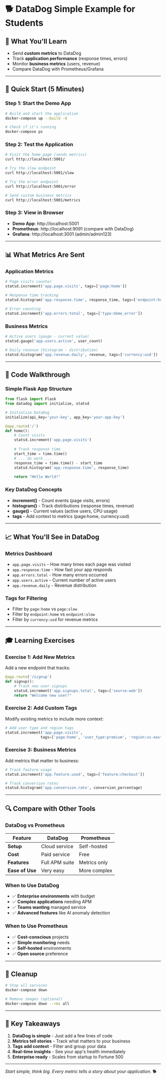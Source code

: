 # 🐕 DataDog Simple Example for Students

## 🎯 **What You'll Learn**
- Send **custom metrics** to DataDog
- Track **application performance** (response times, errors)
- Monitor **business metrics** (users, revenue)
- Compare DataDog with Prometheus/Grafana

---

## 🚀 **Quick Start (5 Minutes)**

### **Step 1: Start the Demo App**
```bash
# Build and start the application
docker-compose up --build -d

# Check if it's running
docker-compose ps
```

### **Step 2: Test the Application**
```bash
# Visit the home page (sends metrics)
curl http://localhost:5001/

# Try the slow endpoint
curl http://localhost:5001/slow

# Try the error endpoint  
curl http://localhost:5001/error

# Send custom business metrics
curl http://localhost:5001/metrics
```

### **Step 3: View in Browser**
- **Demo App**: http://localhost:5001
- **Prometheus**: http://localhost:9091 (compare with DataDog)
- **Grafana**: http://localhost:3001 (admin/admin123)

---

## 📊 **What Metrics Are Sent**

### **Application Metrics**
```python
# Page visits counter
statsd.increment('app.page.visits', tags=['page:home'])

# Response time tracking
statsd.histogram('app.response.time', response_time, tags=['endpoint:home'])

# Error counting
statsd.increment('app.errors.total', tags=['type:demo_error'])
```

### **Business Metrics**
```python
# Active users (gauge - current value)
statsd.gauge('app.users.active', user_count)

# Daily revenue (histogram - distribution)
statsd.histogram('app.revenue.daily', revenue, tags=['currency:usd'])
```

---

## 🔧 **Code Walkthrough**

### **Simple Flask App Structure**
```python
from flask import Flask
from datadog import initialize, statsd

# Initialize DataDog
initialize(api_key='your-key', app_key='your-app-key')

@app.route('/')
def home():
    # Count visits
    statsd.increment('app.page.visits')
    
    # Track response time
    start_time = time.time()
    # ... do work ...
    response_time = time.time() - start_time
    statsd.histogram('app.response.time', response_time)
    
    return "Hello World!"
```

### **Key DataDog Concepts**
- **increment()** - Count events (page visits, errors)
- **histogram()** - Track distributions (response times, revenue)
- **gauge()** - Current values (active users, CPU usage)
- **tags** - Add context to metrics (page:home, currency:usd)

---

## 📈 **What You'll See in DataDog**

### **Metrics Dashboard**
- `app.page.visits` - How many times each page was visited
- `app.response.time` - How fast your app responds
- `app.errors.total` - How many errors occurred
- `app.users.active` - Current number of active users
- `app.revenue.daily` - Revenue distribution

### **Tags for Filtering**
- Filter by `page:home` vs `page:slow`
- Filter by `endpoint:home` vs `endpoint:slow`
- Filter by `currency:usd` for revenue metrics

---

## 🎓 **Learning Exercises**

### **Exercise 1: Add New Metrics**
Add a new endpoint that tracks:
```python
@app.route('/signup')
def signup():
    # Track new user signups
    statsd.increment('app.signups.total', tags=['source:web'])
    return "Welcome new user!"
```

### **Exercise 2: Add Custom Tags**
Modify existing metrics to include more context:
```python
# Add user type and region tags
statsd.increment('app.page.visits', 
                tags=['page:home', 'user_type:premium', 'region:us-east'])
```

### **Exercise 3: Business Metrics**
Add metrics that matter to business:
```python
# Track feature usage
statsd.increment('app.feature.used', tags=['feature:checkout'])

# Track conversion rates
statsd.histogram('app.conversion.rate', conversion_percentage)
```

---

## 🔍 **Compare with Other Tools**

### **DataDog vs Prometheus**
| Feature | DataDog | Prometheus |
|---------|---------|------------|
| **Setup** | Cloud service | Self-hosted |
| **Cost** | Paid service | Free |
| **Features** | Full APM suite | Metrics only |
| **Ease of Use** | Very easy | More complex |

### **When to Use DataDog**
- ✅ **Enterprise environments** with budget
- ✅ **Complex applications** needing APM
- ✅ **Teams wanting** managed service
- ✅ **Advanced features** like AI anomaly detection

### **When to Use Prometheus**
- ✅ **Cost-conscious** projects
- ✅ **Simple monitoring** needs
- ✅ **Self-hosted** environments
- ✅ **Open source** preference

---

## 🧹 **Cleanup**
```bash
# Stop all services
docker-compose down

# Remove images (optional)
docker-compose down --rmi all
```

---

## 🎯 **Key Takeaways**

1. **DataDog is simple** - Just add a few lines of code
2. **Metrics tell stories** - Track what matters to your business
3. **Tags add context** - Filter and group your data
4. **Real-time insights** - See your app's health immediately
5. **Enterprise ready** - Scales from startup to Fortune 500

---

*Start simple, think big. Every metric tells a story about your application.* 🐕
